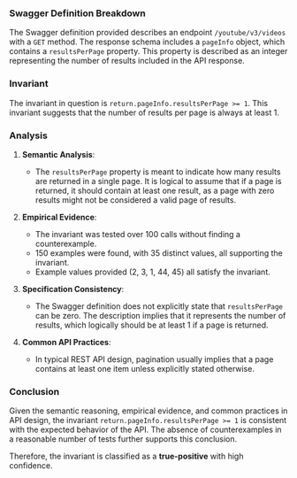 ### Swagger Definition Breakdown

The Swagger definition provided describes an endpoint `/youtube/v3/videos` with a `GET` method. The response schema includes a `pageInfo` object, which contains a `resultsPerPage` property. This property is described as an integer representing the number of results included in the API response.

### Invariant

The invariant in question is `return.pageInfo.resultsPerPage >= 1`. This invariant suggests that the number of results per page is always at least 1.

### Analysis

1. **Semantic Analysis**:
   - The `resultsPerPage` property is meant to indicate how many results are returned in a single page. It is logical to assume that if a page is returned, it should contain at least one result, as a page with zero results might not be considered a valid page of results.

2. **Empirical Evidence**:
   - The invariant was tested over 100 calls without finding a counterexample.
   - 150 examples were found, with 35 distinct values, all supporting the invariant.
   - Example values provided (2, 3, 1, 44, 45) all satisfy the invariant.

3. **Specification Consistency**:
   - The Swagger definition does not explicitly state that `resultsPerPage` can be zero. The description implies that it represents the number of results, which logically should be at least 1 if a page is returned.

4. **Common API Practices**:
   - In typical REST API design, pagination usually implies that a page contains at least one item unless explicitly stated otherwise.

### Conclusion

Given the semantic reasoning, empirical evidence, and common practices in API design, the invariant `return.pageInfo.resultsPerPage >= 1` is consistent with the expected behavior of the API. The absence of counterexamples in a reasonable number of tests further supports this conclusion.

Therefore, the invariant is classified as a **true-positive** with high confidence.
